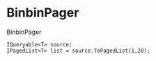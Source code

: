 BinbinPager
===========

BinbinPager


    IQueryable<T> source;
    IPagedList<T> list = source.ToPagedList(1,20);